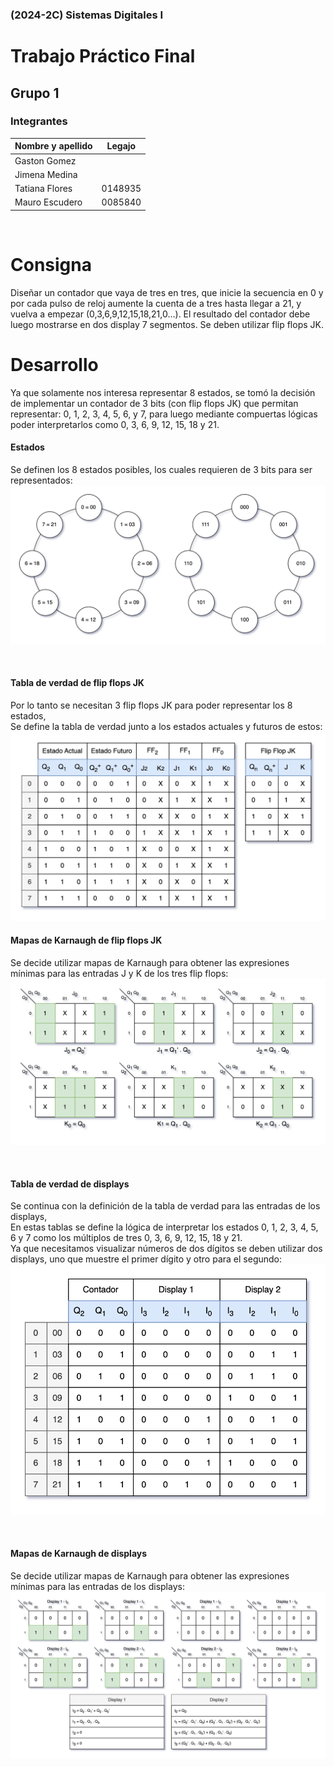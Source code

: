 ### (2024-2C) Sistemas Digitales I
# Trabajo Práctico Final

## Grupo 1

### Integrantes

| Nombre y apellido | Legajo  |
|-------------------|---------|
| Gaston Gomez      |         |
| Jimena Medina     |         |
| Tatiana Flores    | 0148935 |
| Mauro Escudero    | 0085840 |

<div style="page-break-after: always; visibility: hidden"> 
\newpage 
</div>

# Consigna

Diseñar un contador que vaya de tres en tres, que inicie la secuencia en 0 y por cada pulso de reloj aumente la cuenta de a tres hasta llegar a 21, y vuelva a empezar (0,3,6,9,12,15,18,21,0…). El resultado del contador debe luego mostrarse en dos display 7 segmentos. Se deben utilizar flip flops JK.

# Desarrollo

Ya que solamente nos interesa representar 8 estados, se tomó la decisión de implementar un contador de 3 bits (con flip flops JK) que permitan representar: 0, 1, 2, 3, 4, 5, 6, y 7, para luego mediante compuertas lógicas poder interpretarlos como 0, 3, 6, 9, 12, 15, 18 y 21.

#### Estados
Se definen los 8 estados posibles, los cuales requieren de 3 bits para ser representados:
![Estados](estados.png)

<div style="page-break-after: always; visibility: hidden"> 
\newpage 
</div>

#### Tabla de verdad de flip flops JK
Por lo tanto se necesitan 3 flip flops JK para poder representar los 8 estados,<br/>
Se define la tabla de verdad junto a los estados actuales y futuros de estos:
![Tabla de verdad flip flops JK](tabla-ff.png)

#### Mapas de Karnaugh de flip flops JK
Se decide utilizar mapas de Karnaugh para obtener las expresiones mínimas para las entradas J y K de los tres flip flops:
![Mapas de Karnaugh flip flops JK](karnaugh-ff.png)

<div style="page-break-after: always; visibility: hidden"> 
\newpage 
</div>

#### Tabla de verdad de displays
Se continua con la definición de la tabla de verdad para las entradas de los displays,<br />
En estas tablas se define la lógica de interpretar los estados 0, 1, 2, 3, 4, 5, 6 y 7 como los múltiplos de tres 0, 3, 6, 9, 12, 15, 18 y 21.<br />
Ya que necesitamos visualizar números de dos dígitos se deben utilizar dos displays, uno que muestre el primer dígito y otro para el segundo:
![Tabla de verdad displays](tabla-displays.png)

<div style="page-break-after: always; visibility: hidden"> 
\newpage 
</div>

#### Mapas de Karnaugh de displays
Se decide utilizar mapas de Karnaugh para obtener las expresiones mínimas para las entradas de los displays:
![Mapas de Karnaugh displays](karnaugh-displays.png)